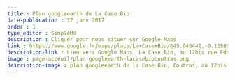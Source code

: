 ```yaml
---
title : Plan googleearth de La Case Bio
date-publication : 17 janv 2017
order : 1
type_editor : SimpleMd
description : Cliquer pour nous situer sur Google Maps
link : https://www.google.fr/maps/place/La+Case+Bio/@45.045442,-0.1258987,17z/data=!3m1!4b1!4m5!3m4!1s0x4800031f7a718e63:0x28fd6fd302729fd2!8m2!3d45.045442!4d-0.12371
description-link : Lien vers Google Maps, La Case Bio, au 12bis rue Edouard Vaillant, 33230 Coutras
image : page-acceuil/plan-googleearth-lacasebiocoutras.png
description-image : plan googleearth de la Case Bio, Coutras, au 12bis rue Edouard Vaillant, 33230 Coutras
---
```


